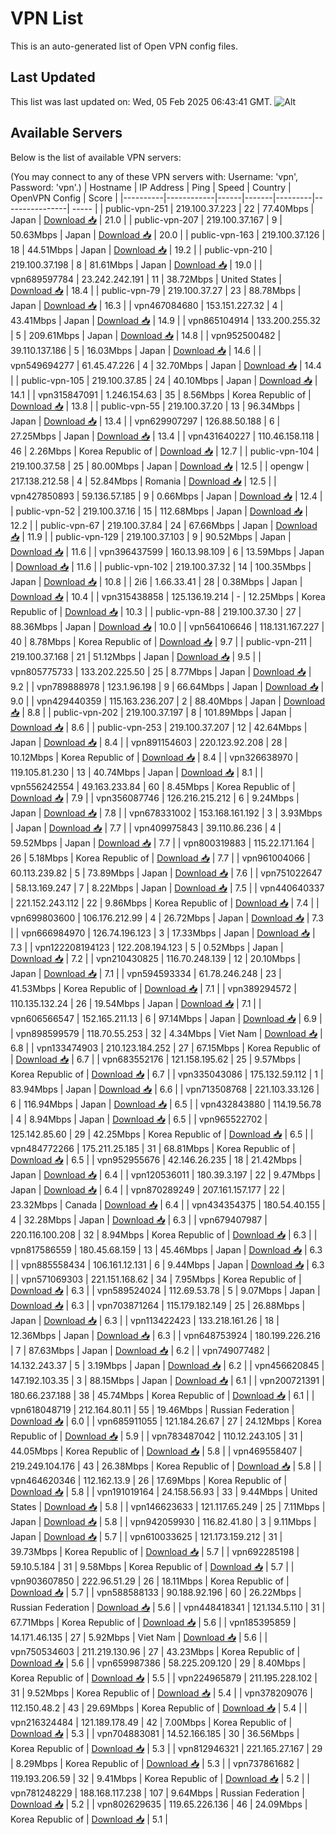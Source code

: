 # VPN List

This is an auto-generated list of Open VPN config files.

## Last Updated

This list was last updated on: Wed, 05 Feb 2025 06:43:41 GMT.
![Alt](https://repobeats.axiom.co/api/embed/186b98318ef1479477931607c1ad7d823f12451f.svg "Repobeats analytics image")

## Available Servers

Below is the list of available VPN servers:

(You may connect to any of these VPN servers with: Username: 'vpn', Password: 'vpn'.)
| Hostname | IP Address | Ping | Speed | Country | OpenVPN Config | Score |
|----------|------------|------|-------|---------|----------------| ----- |
| public-vpn-251 | 219.100.37.223 | 22 | 77.40Mbps | Japan | [Download 📥](./configs/server_0_JP.ovpn) | 21.0 |
| public-vpn-207 | 219.100.37.167 | 9 | 50.63Mbps | Japan | [Download 📥](./configs/server_1_JP.ovpn) | 20.0 |
| public-vpn-163 | 219.100.37.126 | 18 | 44.51Mbps | Japan | [Download 📥](./configs/server_2_JP.ovpn) | 19.2 |
| public-vpn-210 | 219.100.37.198 | 8 | 81.61Mbps | Japan | [Download 📥](./configs/server_3_JP.ovpn) | 19.0 |
| vpn689597784 | 23.242.242.191 | 11 | 38.72Mbps | United States | [Download 📥](./configs/server_4_US.ovpn) | 18.4 |
| public-vpn-79 | 219.100.37.27 | 23 | 88.78Mbps | Japan | [Download 📥](./configs/server_5_JP.ovpn) | 16.3 |
| vpn467084680 | 153.151.227.32 | 4 | 43.41Mbps | Japan | [Download 📥](./configs/server_6_JP.ovpn) | 14.9 |
| vpn865104914 | 133.200.255.32 | 5 | 209.61Mbps | Japan | [Download 📥](./configs/server_7_JP.ovpn) | 14.8 |
| vpn952500482 | 39.110.137.186 | 5 | 16.03Mbps | Japan | [Download 📥](./configs/server_8_JP.ovpn) | 14.6 |
| vpn549694277 | 61.45.47.226 | 4 | 32.70Mbps | Japan | [Download 📥](./configs/server_9_JP.ovpn) | 14.4 |
| public-vpn-105 | 219.100.37.85 | 24 | 40.10Mbps | Japan | [Download 📥](./configs/server_10_JP.ovpn) | 14.1 |
| vpn315847091 | 1.246.154.63 | 35 | 8.56Mbps | Korea Republic of | [Download 📥](./configs/server_11_KR.ovpn) | 13.8 |
| public-vpn-55 | 219.100.37.20 | 13 | 96.34Mbps | Japan | [Download 📥](./configs/server_12_JP.ovpn) | 13.4 |
| vpn629907297 | 126.88.50.188 | 6 | 27.25Mbps | Japan | [Download 📥](./configs/server_13_JP.ovpn) | 13.4 |
| vpn431640227 | 110.46.158.118 | 46 | 2.26Mbps | Korea Republic of | [Download 📥](./configs/server_14_KR.ovpn) | 12.7 |
| public-vpn-104 | 219.100.37.58 | 25 | 80.00Mbps | Japan | [Download 📥](./configs/server_15_JP.ovpn) | 12.5 |
| opengw | 217.138.212.58 | 4 | 52.84Mbps | Romania | [Download 📥](./configs/server_16_RO.ovpn) | 12.5 |
| vpn427850893 | 59.136.57.185 | 9 | 0.66Mbps | Japan | [Download 📥](./configs/server_17_JP.ovpn) | 12.4 |
| public-vpn-52 | 219.100.37.16 | 15 | 112.68Mbps | Japan | [Download 📥](./configs/server_18_JP.ovpn) | 12.2 |
| public-vpn-67 | 219.100.37.84 | 24 | 67.66Mbps | Japan | [Download 📥](./configs/server_19_JP.ovpn) | 11.9 |
| public-vpn-129 | 219.100.37.103 | 9 | 90.52Mbps | Japan | [Download 📥](./configs/server_20_JP.ovpn) | 11.6 |
| vpn396437599 | 160.13.98.109 | 6 | 13.59Mbps | Japan | [Download 📥](./configs/server_21_JP.ovpn) | 11.6 |
| public-vpn-102 | 219.100.37.32 | 14 | 100.35Mbps | Japan | [Download 📥](./configs/server_22_JP.ovpn) | 10.8 |
| 2i6 | 1.66.33.41 | 28 | 0.38Mbps | Japan | [Download 📥](./configs/server_23_JP.ovpn) | 10.4 |
| vpn315438858 | 125.136.19.214 | - | 12.25Mbps | Korea Republic of | [Download 📥](./configs/server_24_KR.ovpn) | 10.3 |
| public-vpn-88 | 219.100.37.30 | 27 | 88.36Mbps | Japan | [Download 📥](./configs/server_25_JP.ovpn) | 10.0 |
| vpn564106646 | 118.131.167.227 | 40 | 8.78Mbps | Korea Republic of | [Download 📥](./configs/server_26_KR.ovpn) | 9.7 |
| public-vpn-211 | 219.100.37.168 | 21 | 51.12Mbps | Japan | [Download 📥](./configs/server_27_JP.ovpn) | 9.5 |
| vpn805775733 | 133.202.225.50 | 25 | 8.77Mbps | Japan | [Download 📥](./configs/server_28_JP.ovpn) | 9.2 |
| vpn789888978 | 123.1.96.198 | 9 | 66.64Mbps | Japan | [Download 📥](./configs/server_29_JP.ovpn) | 9.0 |
| vpn429440359 | 115.163.236.207 | 2 | 88.40Mbps | Japan | [Download 📥](./configs/server_30_JP.ovpn) | 8.8 |
| public-vpn-202 | 219.100.37.197 | 8 | 101.89Mbps | Japan | [Download 📥](./configs/server_31_JP.ovpn) | 8.6 |
| public-vpn-253 | 219.100.37.207 | 12 | 42.64Mbps | Japan | [Download 📥](./configs/server_32_JP.ovpn) | 8.4 |
| vpn891154603 | 220.123.92.208 | 28 | 10.12Mbps | Korea Republic of | [Download 📥](./configs/server_33_KR.ovpn) | 8.4 |
| vpn326638970 | 119.105.81.230 | 13 | 40.74Mbps | Japan | [Download 📥](./configs/server_34_JP.ovpn) | 8.1 |
| vpn556242554 | 49.163.233.84 | 60 | 8.45Mbps | Korea Republic of | [Download 📥](./configs/server_35_KR.ovpn) | 7.9 |
| vpn356087746 | 126.216.215.212 | 6 | 9.24Mbps | Japan | [Download 📥](./configs/server_36_JP.ovpn) | 7.8 |
| vpn678331002 | 153.168.161.192 | 3 | 3.93Mbps | Japan | [Download 📥](./configs/server_37_JP.ovpn) | 7.7 |
| vpn409975843 | 39.110.86.236 | 4 | 59.52Mbps | Japan | [Download 📥](./configs/server_38_JP.ovpn) | 7.7 |
| vpn800319883 | 115.22.171.164 | 26 | 5.18Mbps | Korea Republic of | [Download 📥](./configs/server_39_KR.ovpn) | 7.7 |
| vpn961004066 | 60.113.239.82 | 5 | 73.89Mbps | Japan | [Download 📥](./configs/server_40_JP.ovpn) | 7.6 |
| vpn751022647 | 58.13.169.247 | 7 | 8.22Mbps | Japan | [Download 📥](./configs/server_41_JP.ovpn) | 7.5 |
| vpn440640337 | 221.152.243.112 | 22 | 9.86Mbps | Korea Republic of | [Download 📥](./configs/server_42_KR.ovpn) | 7.4 |
| vpn699803600 | 106.176.212.99 | 4 | 26.72Mbps | Japan | [Download 📥](./configs/server_43_JP.ovpn) | 7.3 |
| vpn666984970 | 126.74.196.123 | 3 | 17.33Mbps | Japan | [Download 📥](./configs/server_44_JP.ovpn) | 7.3 |
| vpn122208194123 | 122.208.194.123 | 5 | 0.52Mbps | Japan | [Download 📥](./configs/server_45_JP.ovpn) | 7.2 |
| vpn210430825 | 116.70.248.139 | 12 | 20.10Mbps | Japan | [Download 📥](./configs/server_46_JP.ovpn) | 7.1 |
| vpn594593334 | 61.78.246.248 | 23 | 41.53Mbps | Korea Republic of | [Download 📥](./configs/server_47_KR.ovpn) | 7.1 |
| vpn389294572 | 110.135.132.24 | 26 | 19.54Mbps | Japan | [Download 📥](./configs/server_48_JP.ovpn) | 7.1 |
| vpn606566547 | 152.165.211.13 | 6 | 97.14Mbps | Japan | [Download 📥](./configs/server_49_JP.ovpn) | 6.9 |
| vpn898599579 | 118.70.55.253 | 32 | 4.34Mbps | Viet Nam | [Download 📥](./configs/server_50_VN.ovpn) | 6.8 |
| vpn133474903 | 210.123.184.252 | 27 | 67.15Mbps | Korea Republic of | [Download 📥](./configs/server_51_KR.ovpn) | 6.7 |
| vpn683552176 | 121.158.195.62 | 25 | 9.57Mbps | Korea Republic of | [Download 📥](./configs/server_52_KR.ovpn) | 6.7 |
| vpn335043086 | 175.132.59.112 | 1 | 83.94Mbps | Japan | [Download 📥](./configs/server_53_JP.ovpn) | 6.6 |
| vpn713508768 | 221.103.33.126 | 6 | 116.94Mbps | Japan | [Download 📥](./configs/server_54_JP.ovpn) | 6.5 |
| vpn432843880 | 114.19.56.78 | 4 | 8.94Mbps | Japan | [Download 📥](./configs/server_55_JP.ovpn) | 6.5 |
| vpn965522702 | 125.142.85.60 | 29 | 42.25Mbps | Korea Republic of | [Download 📥](./configs/server_56_KR.ovpn) | 6.5 |
| vpn484772266 | 175.211.25.185 | 31 | 68.81Mbps | Korea Republic of | [Download 📥](./configs/server_57_KR.ovpn) | 6.5 |
| vpn952955676 | 42.146.26.235 | 18 | 21.42Mbps | Japan | [Download 📥](./configs/server_58_JP.ovpn) | 6.4 |
| vpn120536011 | 180.39.3.197 | 22 | 9.47Mbps | Japan | [Download 📥](./configs/server_59_JP.ovpn) | 6.4 |
| vpn870289249 | 207.161.157.177 | 22 | 23.32Mbps | Canada | [Download 📥](./configs/server_60_CA.ovpn) | 6.4 |
| vpn434354375 | 180.54.40.155 | 4 | 32.28Mbps | Japan | [Download 📥](./configs/server_61_JP.ovpn) | 6.3 |
| vpn679407987 | 220.116.100.208 | 32 | 8.94Mbps | Korea Republic of | [Download 📥](./configs/server_62_KR.ovpn) | 6.3 |
| vpn817586559 | 180.45.68.159 | 13 | 45.46Mbps | Japan | [Download 📥](./configs/server_63_JP.ovpn) | 6.3 |
| vpn885558434 | 106.161.12.131 | 6 | 9.44Mbps | Japan | [Download 📥](./configs/server_64_JP.ovpn) | 6.3 |
| vpn571069303 | 221.151.168.62 | 34 | 7.95Mbps | Korea Republic of | [Download 📥](./configs/server_65_KR.ovpn) | 6.3 |
| vpn589524024 | 112.69.53.78 | 5 | 9.07Mbps | Japan | [Download 📥](./configs/server_66_JP.ovpn) | 6.3 |
| vpn703871264 | 115.179.182.149 | 25 | 26.88Mbps | Japan | [Download 📥](./configs/server_67_JP.ovpn) | 6.3 |
| vpn113422423 | 133.218.161.26 | 18 | 12.36Mbps | Japan | [Download 📥](./configs/server_68_JP.ovpn) | 6.3 |
| vpn648753924 | 180.199.226.216 | 7 | 87.63Mbps | Japan | [Download 📥](./configs/server_69_JP.ovpn) | 6.2 |
| vpn749077482 | 14.132.243.37 | 5 | 3.19Mbps | Japan | [Download 📥](./configs/server_70_JP.ovpn) | 6.2 |
| vpn456620845 | 147.192.103.35 | 3 | 88.15Mbps | Japan | [Download 📥](./configs/server_71_JP.ovpn) | 6.1 |
| vpn200721391 | 180.66.237.188 | 38 | 45.74Mbps | Korea Republic of | [Download 📥](./configs/server_72_KR.ovpn) | 6.1 |
| vpn618048719 | 212.164.80.11 | 55 | 19.46Mbps | Russian Federation | [Download 📥](./configs/server_73_RU.ovpn) | 6.0 |
| vpn685911055 | 121.184.26.67 | 27 | 24.12Mbps | Korea Republic of | [Download 📥](./configs/server_74_KR.ovpn) | 5.9 |
| vpn783487042 | 110.12.243.105 | 31 | 44.05Mbps | Korea Republic of | [Download 📥](./configs/server_75_KR.ovpn) | 5.8 |
| vpn469558407 | 219.249.104.176 | 43 | 26.38Mbps | Korea Republic of | [Download 📥](./configs/server_76_KR.ovpn) | 5.8 |
| vpn464620346 | 112.162.13.9 | 26 | 17.69Mbps | Korea Republic of | [Download 📥](./configs/server_77_KR.ovpn) | 5.8 |
| vpn191019164 | 24.158.56.93 | 33 | 9.44Mbps | United States | [Download 📥](./configs/server_78_US.ovpn) | 5.8 |
| vpn146623633 | 121.117.65.249 | 25 | 7.11Mbps | Japan | [Download 📥](./configs/server_79_JP.ovpn) | 5.8 |
| vpn942059930 | 116.82.41.80 | 3 | 9.11Mbps | Japan | [Download 📥](./configs/server_80_JP.ovpn) | 5.7 |
| vpn610033625 | 121.173.159.212 | 31 | 39.73Mbps | Korea Republic of | [Download 📥](./configs/server_81_KR.ovpn) | 5.7 |
| vpn692285198 | 59.10.5.184 | 31 | 9.58Mbps | Korea Republic of | [Download 📥](./configs/server_82_KR.ovpn) | 5.7 |
| vpn903607850 | 222.96.51.29 | 26 | 18.11Mbps | Korea Republic of | [Download 📥](./configs/server_83_KR.ovpn) | 5.7 |
| vpn588588133 | 90.188.92.196 | 60 | 26.22Mbps | Russian Federation | [Download 📥](./configs/server_84_RU.ovpn) | 5.6 |
| vpn448418341 | 121.134.5.110 | 31 | 67.71Mbps | Korea Republic of | [Download 📥](./configs/server_85_KR.ovpn) | 5.6 |
| vpn185395859 | 14.171.46.135 | 27 | 5.92Mbps | Viet Nam | [Download 📥](./configs/server_86_VN.ovpn) | 5.6 |
| vpn750534603 | 211.219.130.96 | 27 | 43.23Mbps | Korea Republic of | [Download 📥](./configs/server_87_KR.ovpn) | 5.6 |
| vpn659987386 | 58.225.209.120 | 29 | 8.40Mbps | Korea Republic of | [Download 📥](./configs/server_88_KR.ovpn) | 5.5 |
| vpn224965879 | 211.195.228.102 | 31 | 9.52Mbps | Korea Republic of | [Download 📥](./configs/server_89_KR.ovpn) | 5.4 |
| vpn378209076 | 112.150.48.2 | 43 | 29.69Mbps | Korea Republic of | [Download 📥](./configs/server_90_KR.ovpn) | 5.4 |
| vpn216324484 | 121.189.178.49 | 42 | 7.00Mbps | Korea Republic of | [Download 📥](./configs/server_91_KR.ovpn) | 5.3 |
| vpn704883081 | 14.52.166.185 | 30 | 36.56Mbps | Korea Republic of | [Download 📥](./configs/server_92_KR.ovpn) | 5.3 |
| vpn812946321 | 221.165.27.167 | 29 | 8.29Mbps | Korea Republic of | [Download 📥](./configs/server_93_KR.ovpn) | 5.3 |
| vpn737861682 | 119.193.206.59 | 32 | 9.41Mbps | Korea Republic of | [Download 📥](./configs/server_94_KR.ovpn) | 5.2 |
| vpn781248229 | 188.168.117.238 | 107 | 9.64Mbps | Russian Federation | [Download 📥](./configs/server_95_RU.ovpn) | 5.2 |
| vpn802629635 | 119.65.226.136 | 46 | 24.09Mbps | Korea Republic of | [Download 📥](./configs/server_96_KR.ovpn) | 5.1 |
